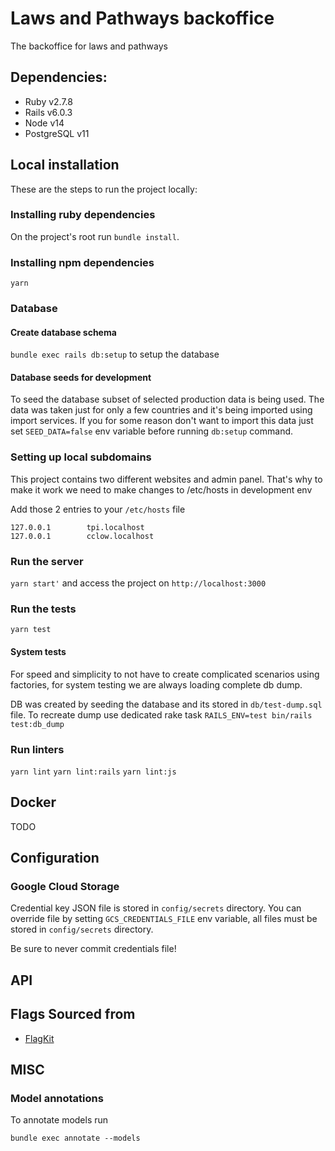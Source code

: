 # Laws and Pathways backoffice

The backoffice for laws and pathways

## Dependencies:

- Ruby v2.7.8
- Rails v6.0.3
- Node v14
- PostgreSQL v11

## Local installation

These are the steps to run the project locally:

### Installing ruby dependencies

On the project's root run `bundle install`.

### Installing npm dependencies

`yarn`

### Database

#### Create database schema

`bundle exec rails db:setup` to setup the database

#### Database seeds for development

To seed the database subset of selected production data is being used. The data was taken just for only a few countries and it's being
imported using import services. If you for some reason don't want to import this data just set `SEED_DATA=false` env variable
before running `db:setup` command.

### Setting up local subdomains

This project contains two different websites and admin panel. That's why to make it work we need to make changes to /etc/hosts in development env

Add those 2 entries to your `/etc/hosts` file

```
127.0.0.1        tpi.localhost
127.0.0.1        cclow.localhost
```

### Run the server

`yarn start'` and access the project on `http://localhost:3000`

### Run the tests

`yarn test`

#### System tests

For speed and simplicity to not have to create complicated scenarios using factories, for system testing we are always loading complete db dump.

DB was created by seeding the database and its stored in `db/test-dump.sql` file.
To recreate dump use dedicated rake task `RAILS_ENV=test bin/rails test:db_dump`

### Run linters

`yarn lint`
`yarn lint:rails`
`yarn lint:js`

## Docker

TODO

## Configuration

### Google Cloud Storage

Credential key JSON file is stored in `config/secrets` directory. You can override file by setting `GCS_CREDENTIALS_FILE` env variable, all files
must be stored in `config/secrets` directory.

Be sure to never commit credentials file!

## API

## Flags Sourced from

 * [FlagKit](https://github.com/madebybowtie/FlagKit)

## MISC

### Model annotations

To annotate models run

`bundle exec annotate --models`
